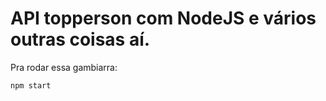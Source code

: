 # API topperson com NodeJS e vários outras coisas aí.


Pra rodar essa gambiarra:

```
npm start
```
